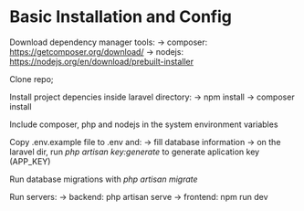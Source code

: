 # Basic Installation and Config

Download dependency manager tools:
  -> composer: https://getcomposer.org/download/
  -> nodejs: https://nodejs.org/en/download/prebuilt-installer

Clone repo;

Install project depencies inside laravel directory:
  -> npm install
  -> composer install

Include composer, php and nodejs in the system environment variables

Copy .env.example file to .env and:
  -> fill database information
  -> on the laravel dir, run *php artisan key:generate* to generate aplication key (APP_KEY) 

Run database migrations with *php artisan migrate*

Run servers:
  -> backend: php artisan serve
  -> frontend: npm run dev
  
